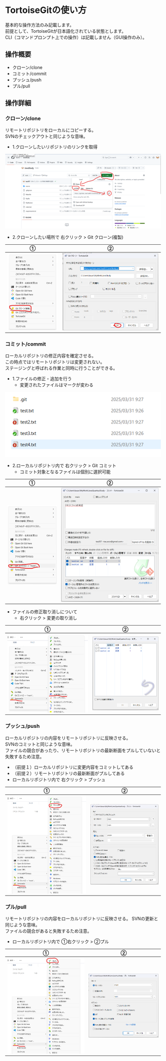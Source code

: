 # TortoiseGitの使い方

基本的な操作方法のみ記載します。  
前提として、TortoiseGitが日本語化されている状態とします。  
CLI（コマンドプロンプト上での操作）は記載しません（GUI操作のみ）。

## 操作概要

* クローン/clone
* コミット/commit
* プッシュ/push
* プル/pull

## 操作詳細

### クローン/clone

リモートリポジトリをローカルにコピーする。  
SVNのチェックアウトと同じような意味。

* 1.クローンしたいリポジトリのリンクを取得

![image](Images/htug_01_01_getUrl.png)

* 2.クローンしたい場所で 右クリック > Git クローン(複製)

| ① | ② |
| --- | --- |
| ![image](Images/htug_01_02_clone.png) | ![image](Images/htug_01_03_cloneOk.png) |


### コミット/commit

ローカルリポジトリの修正内容を確定させる。  
この時点ではリモートリポジトリは変更されない。  
ステージングと呼ばれる作業と同時に行うことができる。

* 1.ファイルの修正・追加を行う
  * 変更されたファイルはマークが変わる

![image](Images/htug_02_01_modifyFiles.png)

* 2.ローカルリポジトリ内で 右クリック > Git コミット
  * コミット対象となるファイルは個別に選択可能

| ① | ② |
| --- | --- |
| ![image](Images/htug_02_02_commit.png) | ![image](Images/htug_02_03_commitOk.png) |

* ファイルの修正取り消しについて
  * 右クリック > 変更の取り消し

| ① | ② |
| --- | --- |
| ![image](Images/htug_02_04_reboot.png) | ![image](Images/htug_02_05_rebootOk.png) |


### プッシュ/push

ローカルリポジトリの内容をリモートリポジトリに反映させる。  
SVNのコミットと同じような意味。  
ファイルの競合があったり、リモートリポジトリの最新断面をプルしていないと失敗するため注意。

* （前提１）ローカルリポジトリに変更内容をコミットしてある
* （前提２）リモートリポジトリの最新断面がプルしてある
* ローカルリポジトリ内で 右クリック > プッシュ

| ① | ② |
| --- | --- |
| ![image](Images/htug_03_01_push.png) | ![image](Images/htug_03_02_pushOk.png) |

### プル/pull

リモートリポジトリの内容をローカルリポジトリに反映させる。
SVNの更新と同じような意味。  
ファイルの競合があると失敗するため注意。

* ローカルリポジトリ内で ①右クリック > ②プル

| ① | ② |
| --- | --- |
| ![image](Images/htug_04_01_pull.png) | ![image](Images/htug_04_02_pullOk.png) |

